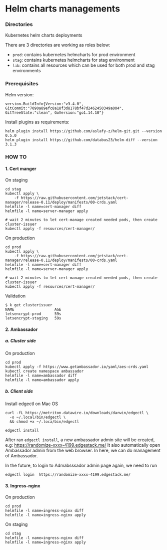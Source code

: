 # Helm charts managements

### Directories
Kubernetes helm charts deployments

There are 3 directories are working as roles below:
- `prod`: contains kubernetes helmcharts for prod environment
- `stag`: contains kubernetes helmcharts for stag environment
- `lib`: contains all resources which can be used for both prod and stag environments

### Prerequisites

Helm version:
```
version.BuildInfo{Version:"v3.4.0", GitCommit:"7090a89efc8a18f3d8178bf47d2462450349a004", GitTreeState:"clean", GoVersion:"go1.14.10"}
```

Install plugins as requirements:

```
helm plugin install https://github.com/aslafy-z/helm-git.git --version 0.5.0
helm plugin install https://github.com/databus23/helm-diff --version 3.1.3
```
### HOW TO

#### 1. Cert manger

On staging
```
cd stag
kubectl apply \
    -f https://raw.githubusercontent.com/jetstack/cert-manager/release-0.11/deploy/manifests/00-crds.yaml
helmfile -l name=cert-manager diff
helmfile -l name=server-manager apply

# wait 2 minutes to let cert-manage created needed pods, then create cluster-issuer
kubectl apply -f resources/cert-manager/
```
On production
```
cd prod
kubectl apply \
    -f https://raw.githubusercontent.com/jetstack/cert-manager/release-0.11/deploy/manifests/00-crds.yaml
helmfile -l name=cert-manager diff
helmfile -l name=server-manager apply

# wait 2 minutes to let cert-manage created needed pods, then create cluster-issuer
kubectl apply -f resources/cert-manager/
```

Validation

```
$ k get clusterissuer
NAME                  AGE
letsencrypt-prod      59s
letsencrypt-staging   59s
```
#### 2. Ambassador

##### a. Cluster side
On production
```
cd prod
kubectl apply -f https://www.getambassador.io/yaml/aes-crds.yaml
kubectl create namespace ambassador
helmfile -l name=ambassador diff
helmfile -l name=ambassador apply
```

##### b. Client side
Install edgectl on Mac OS
```
curl -fL https://metriton.datawire.io/downloads/darwin/edgectl \
  -o ~/.local/bin/edgectl \
  && chmod +x ~/.loca/bin/edgectl

edgectl install
```
After ran `edgectl install`, a new ambassador admin site will be created, e.g: https://randomize-xxxx-4199.edgestack.me/
It also automatically open Ambassador admin from the web browser. In here, we can do management of Ambassador.

In the future, to login to Admabsssador admin page again, we need to run
```
edgectl login  https://randomize-xxxx-4199.edgestack.me/
```

#### 3. Ingress-nginx

On production

```
cd prod
helmfile -l name=ingress-nginx diff
helmfile -l name=ingress-nginx apply
```

On staging

```
cd stag
helmfile -l name=ingress-nginx diff
helmfile -l name=ingress-nginx apply
```
